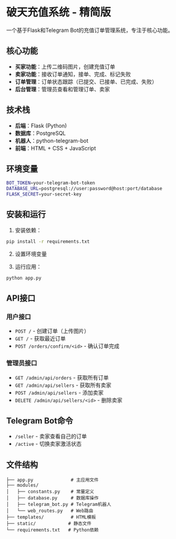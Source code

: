 # 破天充值系统 - 精简版

一个基于Flask和Telegram Bot的充值订单管理系统，专注于核心功能。

## 核心功能

- **买家功能**：上传二维码图片，创建充值订单
- **卖家功能**：接收订单通知，接单、完成、标记失败
- **订单管理**：订单状态跟踪（已提交、已接单、已完成、失败）
- **后台管理**：管理员查看和管理订单、卖家

## 技术栈

- **后端**：Flask (Python)
- **数据库**：PostgreSQL
- **机器人**：python-telegram-bot
- **前端**：HTML + CSS + JavaScript

## 环境变量

```bash
BOT_TOKEN=your-telegram-bot-token
DATABASE_URL=postgresql://user:password@host:port/database
FLASK_SECRET=your-secret-key
```

## 安装和运行

1. 安装依赖：
```bash
pip install -r requirements.txt
```

2. 设置环境变量

3. 运行应用：
```bash
python app.py
```

## API接口

### 用户接口
- `POST /` - 创建订单（上传图片）
- `GET /` - 获取最近订单
- `POST /orders/confirm/<id>` - 确认订单完成

### 管理员接口
- `GET /admin/api/orders` - 获取所有订单
- `GET /admin/api/sellers` - 获取所有卖家
- `POST /admin/api/sellers` - 添加卖家
- `DELETE /admin/api/sellers/<id>` - 删除卖家

## Telegram Bot命令

- `/seller` - 卖家查看自己的订单
- `/active` - 切换卖家激活状态

## 文件结构

```
├── app.py              # 主应用文件
├── modules/
│   ├── constants.py    # 常量定义
│   ├── database.py     # 数据库操作
│   ├── telegram_bot.py # Telegram机器人
│   └── web_routes.py   # Web路由
├── templates/          # HTML模板
├── static/            # 静态文件
└── requirements.txt   # Python依赖
``` 